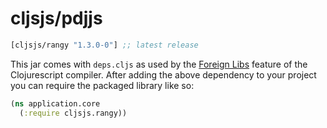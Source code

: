 # cljsjs/pdjjs

[](dependency)
```clojure
[cljsjs/rangy "1.3.0-0"] ;; latest release
```
[](/dependency)

This jar comes with `deps.cljs` as used by the [Foreign Libs][flibs] feature
of the Clojurescript compiler. After adding the above dependency to your project
you can require the packaged library like so:

```clojure
(ns application.core
  (:require cljsjs.rangy))
```

[flibs]: https://github.com/clojure/clojurescript/wiki/Foreign-Dependencies
